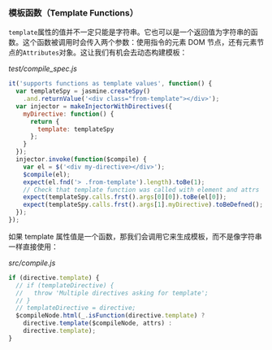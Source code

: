 ### 模板函数（Template Functions）

`template`属性的值并不一定只能是字符串。它也可以是一个返回值为字符串的函数。这个函数被调用时会传入两个参数：使用指令的元素 DOM 节点，还有元素节点的`Attributes`对象。这让我们有机会去动态构建模板：

_test/compile_spec.js_

```js
it('supports functions as template values', function() {
  var templateSpy = jasmine.createSpy()
    .and.returnValue('<div class="from-template"></div>');
  var injector = makeInjectorWithDirectives({
    myDirective: function() {
      return {
        template: templateSpy
      };
    }
  });
  injector.invoke(function($compile) {
    var el = $('<div my-directive></div>');
    $compile(el);
    expect(el.fnd('> .from-template').length).toBe(1);
    // Check that template function was called with element and attrs
    expect(templateSpy.calls.frst().args[0][0]).toBe(el[0]);
    expect(templateSpy.calls.frst().args[1].myDirective).toBeDefned();
  });
});
```

如果 template 属性值是一个函数，那我们会调用它来生成模板，而不是像字符串一样直接使用：

_src/compile.js_

```js
if (directive.template) {
  // if (templateDirective) {
  //   throw 'Multiple directives asking for template';
  // }
  // templateDirective = directive;
  $compileNode.html(_.isFunction(directive.template) ?
    directive.template($compileNode, attrs) :
    directive.template);
}
```